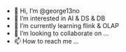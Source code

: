 - 👋 Hi, I’m @george13no
- 👀 I’m interested in AI & DS & DB
- 🌱 I’m currently learning flink & OLAP
- 💞️ I’m looking to collaborate on ...
- 📫 How to reach me ...

<!---
george13no/george13no is a ✨ special ✨ repository because its `README.md` (this file) appears on your GitHub profile.
You can click the Preview link to take a look at your changes.
--->
